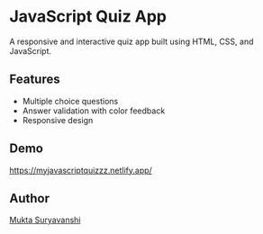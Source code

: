 # JavaScript Quiz App

A responsive and interactive quiz app built using HTML, CSS, and JavaScript.

## Features
- Multiple choice questions
- Answer validation with color feedback
- Responsive design

## Demo
https://myjavascriptquizzz.netlify.app/

## Author
[Mukta Suryavanshi](https://www.linkedin.com/in/mukta-s-632760335/)
